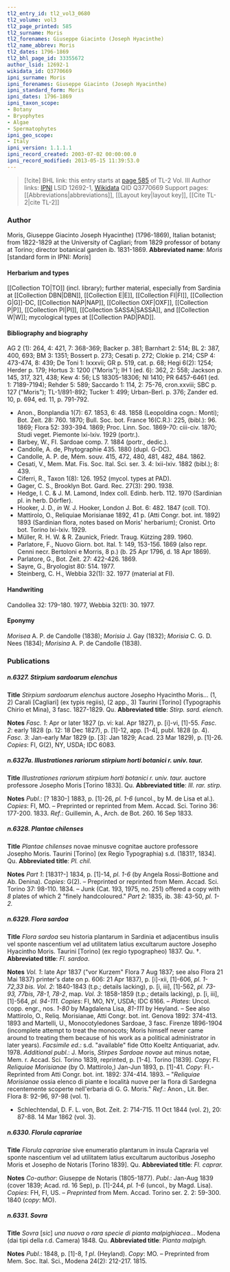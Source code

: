 ```yaml
---
tl2_entry_id: tl2_vol3_0680
tl2_volume: vol3
tl2_page_printed: 585
tl2_surname: Moris
tl2_forenames: Giuseppe Giacinto (Joseph Hyacinthe)
tl2_name_abbrev: Moris
tl2_dates: 1796-1869
tl2_bhl_page_id: 33355672
author_lsid: 12692-1
wikidata_id: Q3770669
ipni_surname: Moris
ipni_forenames: Giuseppe Giacinto (Joseph Hyacinthe)
ipni_standard_form: Moris
ipni_dates: 1796-1869
ipni_taxon_scope: 
- Botany
- Bryophytes
- Algae
- Spermatophytes
ipni_geo_scope: 
- Italy
ipni_version: 1.1.1.1
ipni_record_created: 2003-07-02 00:00:00.0
ipni_record_modified: 2013-05-15 11:39:53.0
---
```


> [!cite] BHL link: this entry starts at [page 585](https://www.biodiversitylibrary.org/page/33355672) of TL-2 Vol. III
> Author links: [IPNI](https://www.ipni.org/a/12692-1) LSID 12692-1, [Wikidata](https://www.wikidata.org/wiki/Q3770669) QID Q3770669
> Support pages: [[Abbreviations|abbreviations]], [[Layout key|layout key]], [[Cite TL-2|cite TL-2]]

### Author

Moris, Giuseppe Giacinto Joseph Hyacinthe) (1796-1869), Italian botanist; from 1822-1829 at the University of Cagliari; from 1829 professor of botany at Torino; director botanical garden ib. 1831-1869. 
**Abbreviated name**: *Moris* \[standard form in IPNI: *Moris*\]

#### Herbarium and types

[[Collection TO|TO]] (incl. library); further material, especially from Sardinia at [[Collection DBN|DBN]], [[Collection E|E]], [[Collection FI|FI]], [[Collection G|G]]-DC, [[Collection NAP|NAP]], [[Collection OXF|OXF]], [[Collection P|P]], [[Collection PI|PI]], [[Collection SASSA|SASSA]], and [[Collection W|W]]; mycological types at [[Collection PAD|PAD]].

#### Bibliography and biography

AG 2 (1): 264, 4: 421, 7: 368-369; Backer p. 381; Barnhart 2: 514; BL 2: 387, 400, 693; BM 3: 1351; Bossert p. 273; Cesati p. 272; Clokie p. 214; CSP 4: 473-474, 8: 439; De Toni 1: Ixxxvii; GR p. 519, cat. p. 68; Hegi 6(2): 1254; Herder p. 179; Hortus 3: 1200 ("Moris"); IH 1 (ed. 6): 362, 2: 558; Jackson p. 145, 317, 321, 438; Kew 4: 56; LS 18305-18306; NI 1410; PR 6457-6461 (ed. 1: 7189-7194); Rehder 5: 589; Saccardo 1: 114, 2: 75-76, cron.xxviii; SBC p. 127 ("Moris"); TL-1/891-892; Tucker 1: 499; Urban-Berl. p. 376; Zander ed. 10, p. 694, ed. 11, p. 791-792.
- Anon., Bonplandia 1(7): 67. 1853, 6: 48. 1858 (Leopoldina cogn.: Monti); Bot. Zeit. 28: 760. 1870; Bull. Soc. bot. France 16(C.R.): 225, (bibl.): 96. 1869; Flora 52: 393-394. 1869; Proc. Linn. Soc. 1869-70: ciii-civ. 1870; Studi veget. Piemonte lxi-lxiv. 1929 (portr.).
- Barbey, W., FI. Sardoae comp. 7. 1884 (portr., dedic.).
- Candolle, A. de, Phytographie 435. 1880 (dupl. G-DC).
- Candolle, A. P. de, Mém. souv. 415, 472, 480, 481, 482, 484. 1862.
- Cesati, V., Mem. Mat. Fis. Soc. Ital. Sci. ser. 3. 4: lxii-lxiv. 1882 (bibl.); 8: 439.
- Ciferri, R., Taxon 1(8): 126. 1952 (mycol. types at PAD).
- Gager, C. S., Brooklyn Bot. Gard. Rec. 27(3): 290. 1938.
- Hedge, I. C. & J. M. Lamond, Index coll. Edinb. herb. 112. 1970 (Sardinian pl. in herb. Dörfler).
- Hooker, J. D., *in* W. J. Hooker, London J. Bot. 6: 482. 1847 (coll. TO).
- Mattirolo, O., Reliquiae Morisianae 1892, 41 p. (Atti Congr. bot. int. 1892) 1893 (Sardinian flora, notes based on Moris' herbarium); Cronist. Orto bot. Torino lxi-lxiv. 1929.
- Müller, R. H. W. & R. Zaunick, Friedr. Traug. Kützing 289. 1960.
- Parlatore, F., Nuovo Giorn. bot. Ital. 1: 149, 153-156. 1869 (also repr. Cenni necr. Bertoloni e Morris, 8 p.) (b. 25 Apr 1796, d. 18 Apr 1869).
- Parlatore, G., Bot. Zeit. 27: 422-426. 1869.
- Sayre, G., Bryologist 80: 514. 1977.
- Steinberg, C. H., Webbia 32(1): 32. 1977 (material at FI).

#### Handwriting

Candollea 32: 179-180. 1977, Webbia 32(1): 30. 1977.

#### Eponymy

*Morisea* A. P. de Candolle (1838); *Morisia* J. Gay (1832); *Morisia* C. G. D. Nees (1834); *Morisina* A. P. de Candolle (1838).

### Publications

##### n.6327. Stirpium sardoarum elenchus

**Title**
*Stirpium sardoarum elenchus* auctore Josepho Hyacintho Moris... (1, 2) Carali \[Cagliari\] (ex typis regiis), (2 app., 3) Taurini \[Torino\] (Typographis Chirio et Mina), 3 fasc. 1827-1829. Qu.
**Abbreviated title**: *Stirp. sard. elench.*

**Notes**
*Fasc. 1*: Apr or later 1827 (p. vi: kal. Apr 1827), p. \[i\]-vi, \[1\]-55.
*Fasc. 2*: early 1828 (p. 12: 18 Dec 1827), p. \[1\]-12, app. \[1-4\], publ. 1828 (p. 4).
*Fasc. 3*: Jan-early Mar 1829 (p. \[3\]: Jan 1829; Acad. 23 Mar 1829), p. \[1\]-26.
*Copies*: FI, G(2), NY, USDA; IDC 6083.

##### n.6327a. Illustrationes rariorum stirpium horti botanici r. univ. taur.

**Title**
*Illustrationes rariorum stirpium horti botanici r. univ. taur.* auctore professore Josepho Moris \[Torino 1833\]. Qu.
**Abbreviated title**: *Ill. rar. stirp.*

**Notes**
*Publ*.: \[? 1830-\] 1883, p. \[1\]-26, *pl. 1-6* (uncol., by M. de Lisa et al.). *Copies*: FI, MO. – Preprinted or reprinted from Mem. Accad. Sci. Torino 36: 177-200. 1833.
*Ref*.: Guillemin, A., Arch. de Bot. 260. 16 Sep 1833.

##### n.6328. Plantae chilenses

**Title**
*Plantae chilenses* novae minusve cognitae auctore professore Josepho Moris. Taurini \[Torino\] (ex Regio Typographia) s.d. (1831?, 1834\]. Qu.
**Abbreviated title**: *Pl. chil.*

**Notes**
*Part 1*: \[1831?-\] 1834, p. \[1\]-14, *pl. 1-6* (by Angela Rossi-Bottione and Ab. Denina). *Copies*: G(2). – Preprinted or reprinted from Mem. Accad. Sci. Torino 37: 98-110. 1834. – Junk (Cat. 193, 1975, no. 251) offered a copy with *8* plates of which 2 "finely handcoloured."
*Part 2*: 1835, ib. 38: 43-50, *pl. 1-2.*

##### n.6329. Flora sardoa

**Title**
*Flora sardoa* seu historia plantarum in Sardinia et adjacentibus insulis vel sponte nascentium vel ad utilitatem latius excultarum auctore Josepho Hyacintho Moris. Taurini \[Torino\] (ex regio typographeo) 1837. Qu. †.
**Abbreviated title**: *Fl. sardoa*.

**Notes**
*Vol. 1*: late Apr 1837 ("vor Kurzem" Flora 7 Aug 1837; see also Flora 21 Mai 1837) printer's date on p. 606: 21 Apr 1837), p. \[i\]-xii, \[1\]-606, *pl. 1-72,33 bis.*
*Vol. 2*: 1840-1843 (t.p.; details lacking), p. \[i, iii\], \[1\]-562, *pl. 73-93, 77bis, 78-1, 78-2*, map.
*Vol. 3*: 1858-1859 (t.p.; details lacking), p. \[i, iii\], \[1\]-564, *pl. 94-111.*
*Copies*: FI, MO, NY, USDA; IDC 6166. – *Plates*: Uncol. copp. engr., nos. *1-80* by Magdalena Lisa, *81-111* by Heyland. – See also Mattirolo, O., Reliq. Morisianae, Atti Congr. bot.
int. Genova 1892: 374-413. 1893 and Martelli, U., Monocotyledones Sardoae, 3 fasc.
Firenze 1896-1904 (incomplete attempt to treat the monocots; Moris himself never came around to treating them because of his work as a political administrator in later years).
*Facsimile ed*.: s.d. "available" fide Otto Koeltz Antiquariat, adv. 1978.
*Additional publ*.: J. Moris, *Stirpes Sardoae novae* aut minus notae, Mem. r. Accad. Sci. Torino 1839, reprinted, p. \[1-4\]. Torino \[1839\]. *Copy*: FI.
*Reliquiae Morisianae* (by O. Mattirolo,) Jan-Jun 1893, p. \[1\]-41. *Copy*: FI.-Reprinted from Atti Congr. bot. int. 1892: 374-414. 1893. – "*Reliquiae Morisianae* ossia elenco di piante e località nuove per la flora di Sardegna recentemente scoperte nell'erbaria di G. G. Moris."
*Ref*.: Anon., Lit. Ber. Flora 8: 92-96, 97-98 (vol. 1).
- Schlechtendal, D. F. L. von, Bot. Zeit. 2: 714-715. 11 Oct 1844 (vol. 2), 20: 87-88. 14 Mar 1862 (vol. 3).

##### n.6330. Florula caprariae

**Title**
*Florula caprariae* sive enumeratio plantarum in insula Capraria vel sponte nascentium vel ad utilitatem latius excultarum auctoribus Josepho Moris et Josepho de Notaris \[Torino 1839\]. Qu.
**Abbreviated title**: *Fl. caprar.*

**Notes**
*Co-author*: Giuseppe de Notaris (1805-1877).
*Publ*.: Jan-Aug 1839 (cover 1839; Acad. rd. 16 Sep), p. \[1\]-244, *pl. 1-6* (uncol., by Magd. Lisa). *Copies*: FH, FI, US. – *Preprinted* from Mem. Accad. Torino ser. 2. 2: 59-300. 1840 (*copy*: MO).

##### n.6331. Sovra

**Title**
*Sovra* \[*sic*\] *una nuova o rara specie di pianta malpighiacea*... Modena (dai tipi della r.d. Camera) 1848. Qu.
**Abbreviated title**: *Pianta malpigh.*

**Notes**
*Publ*.: 1848, p. \[1\]-8, *1 pl*. (Heyland). *Copy*: MO. – Preprinted from Mem. Soc. Ital. Sci., Modena 24(2): 212-217. 1815.

